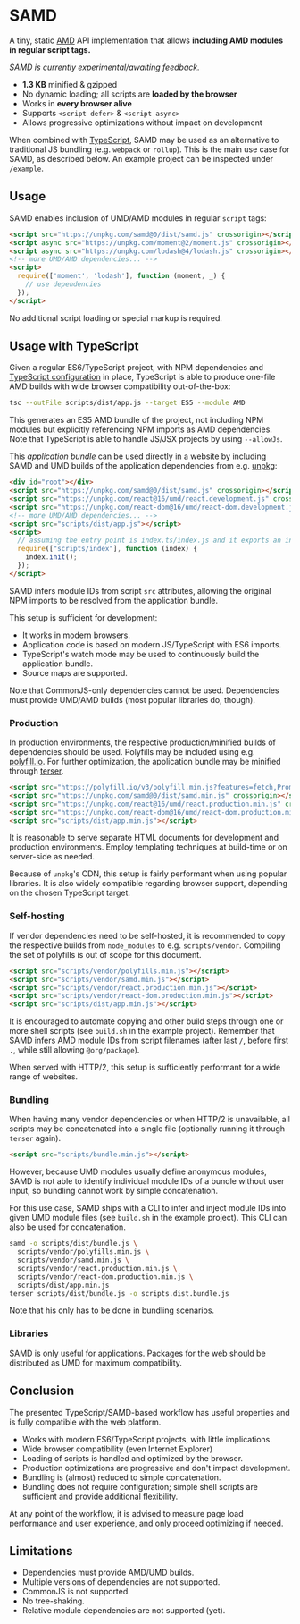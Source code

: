 # SAMD

A tiny, static [AMD](https://github.com/amdjs/amdjs-api) API implementation
that allows __including AMD modules in regular script tags.__

*SAMD is currently experimental/awaiting feedback.*

- __1.3 KB__ minified & gzipped
- No dynamic loading; all scripts are __loaded by the browser__
- Works in __every browser alive__
- Supports `<script defer>` & `<script async>`
- Allows progressive optimizations without impact on development

When combined with [TypeScript](typescriptlang.org),
SAMD may be used as an alternative to traditional JS bundling
(e.g. `webpack` or `rollup`).
This is the main use case for SAMD, as described below.
An example project can be inspected under `/example`.

## Usage

SAMD enables inclusion of UMD/AMD modules in regular `script` tags:

```html
<script src="https://unpkg.com/samd@0/dist/samd.js" crossorigin></script>
<script async src="https://unpkg.com/moment@2/moment.js" crossorigin></script>
<script async src="https://unpkg.com/lodash@4/lodash.js" crossorigin></script>
<!-- more UMD/AMD dependencies... -->
<script>
  require(['moment', 'lodash'], function (moment, _) {
    // use dependencies
  });
</script>
```

No additional script loading or special markup is required.

## Usage with TypeScript

Given a regular ES6/TypeScript project, with NPM dependencies and
[TypeScript configuration](https://www.typescriptlang.org/docs/handbook/tsconfig-json.html)
in place, TypeScript is able to produce one-file AMD builds with wide browser
compatibility out-of-the-box:

```sh
tsc --outFile scripts/dist/app.js --target ES5 --module AMD
```

This generates an ES5 AMD bundle of the project, not including NPM modules but
explicitly referencing NPM imports as AMD dependencies.
Note that TypeScript is able to handle JS/JSX projects by using `--allowJs`.

This _application bundle_ can be used directly in a website
by including SAMD and UMD builds of the application dependencies from
e.g. [unpkg](https://unpkg.com/):

```html
<div id="root"></div>
<script src="https://unpkg.com/samd@0/dist/samd.js" crossorigin></script>
<script src="https://unpkg.com/react@16/umd/react.development.js" crossorigin></script>
<script src="https://unpkg.com/react-dom@16/umd/react-dom.development.js" crossorigin></script>
<!-- more UMD/AMD dependencies... -->
<script src="scripts/dist/app.js"></script>
<script>
  // assuming the entry point is index.ts/index.js and it exports an init() function:
  require(["scripts/index"], function (index) {
    index.init();
  });
</script>
```

SAMD infers module IDs from script `src` attributes, allowing
the original NPM imports to be resolved from the application bundle.

This setup is sufficient for development:

- It works in modern browsers.
- Application code is based on modern JS/TypeScript with ES6 imports.
- TypeScript's watch mode may be used to continuously build the application bundle.
- Source maps are supported.

Note that CommonJS-only dependencies cannot be used.
Dependencies must provide UMD/AMD builds (most popular libraries do, though).

### Production

In production environments, the respective production/minified builds of
dependencies should be used. Polyfills may be included using e.g.
[polyfill.io](https://polyfill.io/). For further optimization, the application
bundle may be minified through [terser](https://terser.org/).

```html
<script src="https://polyfill.io/v3/polyfill.min.js?features=fetch,Promise" crossorigin></script>
<script src="https://unpkg.com/samd@0/dist/samd.min.js" crossorigin></script>
<script src="https://unpkg.com/react@16/umd/react.production.min.js" crossorigin></script>
<script src="https://unpkg.com/react-dom@16/umd/react-dom.production.min.js" crossorigin></script>
<script src="scripts/dist/app.min.js"></script>
```

It is reasonable to serve separate HTML documents for development and
production environments. Employ templating techniques at build-time or on
server-side as needed.

Because of `unpkg`'s CDN, this setup is fairly performant when using popular
libraries. It is also widely compatible regarding browser support, depending on
the chosen TypeScript target.

### Self-hosting

If vendor dependencies need to be self-hosted, it is recommended
to copy the respective builds from `node_modules` to e.g. `scripts/vendor`.
Compiling the set of polyfills is out of scope for this document.

```html
<script src="scripts/vendor/polyfills.min.js"></script>
<script src="scripts/vendor/samd.min.js"></script>
<script src="scripts/vendor/react.production.min.js"></script>
<script src="scripts/vendor/react-dom.production.min.js"></script>
<script src="scripts/dist/app.min.js"></script>
```

It is encouraged to automate copying and other build steps through one or
more shell scripts (see `build.sh` in the example project).
Remember that SAMD infers AMD module IDs from script filenames
(after last `/`, before first `.`, while still allowing `@org/package`).

When served with HTTP/2, this setup is sufficiently performant for a wide range
of websites.

### Bundling

When having many vendor dependencies or when HTTP/2 is unavailable,
all scripts may be concatenated into a single file
(optionally running it through `terser` again).

```html
<script src="scripts/bundle.min.js"></script>
```

However, because UMD modules usually define anonymous modules,
SAMD is not able to identify individual module IDs of a bundle without user
input, so bundling cannot work by simple concatenation.

For this use case, SAMD ships with a CLI to infer and inject module IDs into
given UMD module files (see `build.sh` in the example project).
This CLI can also be used for concatenation.

```sh
samd -o scripts/dist/bundle.js \
  scripts/vendor/polyfills.min.js \
  scripts/vendor/samd.min.js \
  scripts/vendor/react.production.min.js \
  scripts/vendor/react-dom.production.min.js \
  scripts/dist/app.min.js
terser scripts/dist/bundle.js -o scripts.dist.bundle.js
```

Note that his only has to be done in bundling scenarios.

### Libraries

SAMD is only useful for applications.
Packages for the web should be distributed as UMD for maximum compatibility.

## Conclusion

The presented TypeScript/SAMD-based workflow has useful properties and is fully
compatible with the web platform.

- Works with modern ES6/TypeScript projects, with little implications.
- Wide browser compatibility (even Internet Explorer)
- Loading of scripts is handled and optimized by the browser.
- Production optimizations are progressive and don't impact development.
- Bundling is (almost) reduced to simple concatenation.
- Bundling does not require configuration; simple shell scripts are sufficient
  and provide additional flexibility.

At any point of the workflow, it is advised to measure page load performance
and user experience, and only proceed optimizing if needed.

## Limitations

- Dependencies must provide AMD/UMD builds.
- Multiple versions of dependencies are not supported.
- CommonJS is not supported.
- No tree-shaking.
- Relative module dependencies are not supported (yet).
